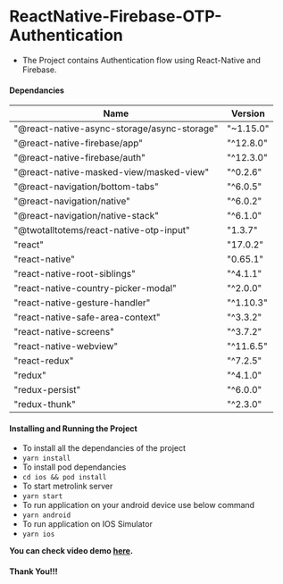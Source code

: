 # ReactNative-Firebase-OTP-Authentication

- The Project contains Authentication flow using React-Native and Firebase.

#### Dependancies

|Name|Version|
|---|---|
|"@react-native-async-storage/async-storage"| "~1.15.0"|
|"@react-native-firebase/app"|"^12.8.0"|
|"@react-native-firebase/auth"|"^12.3.0"|
|"@react-native-masked-view/masked-view"|"^0.2.6"|
|"@react-navigation/bottom-tabs"|"^6.0.5"|
|"@react-navigation/native"|"^6.0.2"|
|"@react-navigation/native-stack"|"^6.1.0"|
|"@twotalltotems/react-native-otp-input"|"1.3.7"|
|"react"|"17.0.2"|
|"react-native"|"0.65.1"|
|"react-native-root-siblings"|"^4.1.1"|
|"react-native-country-picker-modal"|"^2.0.0"|
|"react-native-gesture-handler"|"^1.10.3"|
|"react-native-safe-area-context"|"^3.3.2"|
|"react-native-screens"|"^3.7.2"|
|"react-native-webview"|"^11.6.5"|
|"react-redux"|"^7.2.5"|
|"redux"|"^4.1.0"|
|"redux-persist"|"^6.0.0"|
|"redux-thunk"|"^2.3.0"|

#### Installing and Running the Project

- To install all the dependancies of the project
- `yarn install`
- To install pod dependancies
- `cd ios && pod install`
- To start metrolink server
- `yarn start`
- To run application on your android device use below command
- `yarn android`
- To run application on IOS Simulator
- `yarn ios`

**You can check video demo [here](https://github.com/Sanket8304/auth-with-phonenumber-react-native-firebase/tree/main/Videos).**

#### Thank You!!!
